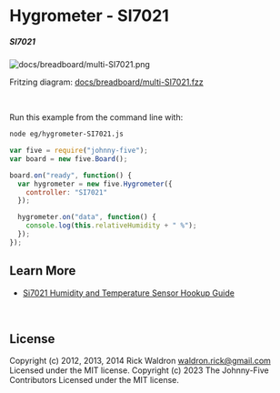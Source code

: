 <!--remove-start-->

# Hygrometer - SI7021

<!--remove-end-->






##### SI7021



![docs/breadboard/multi-SI7021.png](breadboard/multi-SI7021.png)<br>

Fritzing diagram: [docs/breadboard/multi-SI7021.fzz](breadboard/multi-SI7021.fzz)

&nbsp;




Run this example from the command line with:
```bash
node eg/hygrometer-SI7021.js
```


```javascript
var five = require("johnny-five");
var board = new five.Board();

board.on("ready", function() {
  var hygrometer = new five.Hygrometer({
    controller: "SI7021"
  });

  hygrometer.on("data", function() {
    console.log(this.relativeHumidity + " %");
  });
});

```









## Learn More

- [Si7021 Humidity and Temperature Sensor Hookup Guide](https://learn.sparkfun.com/tutorials/si7021-humidity-and-temperature-sensor-hookup-guide)

&nbsp;

<!--remove-start-->

## License
Copyright (c) 2012, 2013, 2014 Rick Waldron <waldron.rick@gmail.com>
Licensed under the MIT license.
Copyright (c) 2023 The Johnny-Five Contributors
Licensed under the MIT license.

<!--remove-end-->
